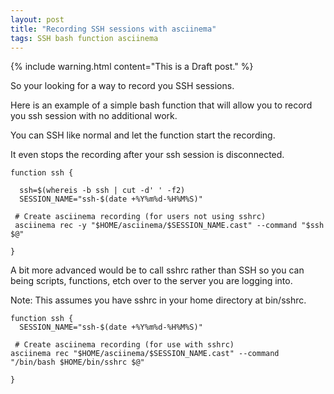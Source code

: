 ```yaml
---
layout: post
title: "Recording SSH sessions with asciinema"
tags: SSH bash function asciinema
---
```


{% include warning.html content="This is a Draft post." %}

So your looking for a way to record you SSH sessions.

Here is an example of a simple bash function that will allow you to record you ssh session with no additional work.

You can SSH like normal and let the function start the recording.

It even stops the recording after your ssh session is disconnected.

```
function ssh {

  ssh=$(whereis -b ssh | cut -d' ' -f2)
  SESSION_NAME="ssh-$(date +%Y%m%d-%H%M%S)"

 # Create asciinema recording (for users not using sshrc)
 asciinema rec -y "$HOME/asciinema/$SESSION_NAME.cast" --command "$ssh $@"

}
```

A bit more advanced would be to call sshrc rather than SSH so you can being scripts, functions, etch over to the server you are logging into.

Note: This assumes you have sshrc in your home directory at bin/sshrc.

```
function ssh {
  SESSION_NAME="ssh-$(date +%Y%m%d-%H%M%S)"

 # Create asciinema recording (for use with sshrc)
asciinema rec "$HOME/asciinema/$SESSION_NAME.cast" --command "/bin/bash $HOME/bin/sshrc $@"
    
}
```
